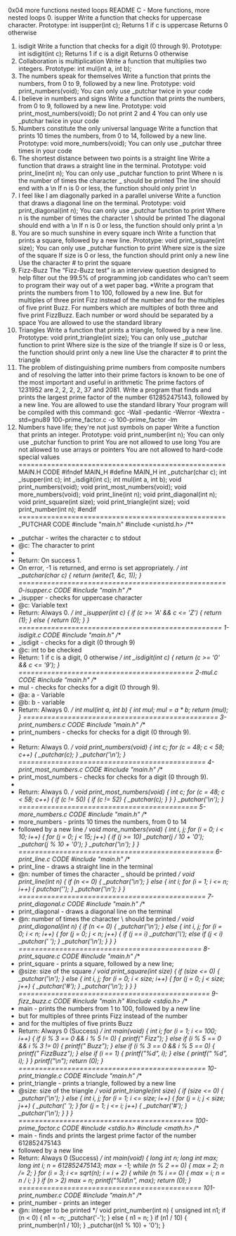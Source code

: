0x04 more functions nested loops
README
C - More functions, more nested loops
0. isupper
Write a function that checks for uppercase character.
Prototype: int isupper(int c);
Returns 1 if c is uppercase
Returns 0 otherwise
1. isdigit
Write a function that checks for a digit (0 through 9).
Prototype: int isdigit(int c);
Returns 1 if c is a digit
Returns 0 otherwise
2. Collaboration is multiplication
Write a function that multiplies two integers.
Prototype: int mul(int a, int b);
3. The numbers speak for themselves
Write a function that prints the numbers, from 0 to 9, followed by a new line.
Prototype: void print_numbers(void);
You can only use _putchar twice in your code
4. I believe in numbers and signs
Write a function that prints the numbers, from 0 to 9, followed by a new line.
Prototype: void print_most_numbers(void);
Do not print 2 and 4
You can only use _putchar twice in your code
5. Numbers constitute the only universal language
Write a function that prints 10 times the numbers, from 0 to 14, followed by a new line.
Prototype: void more_numbers(void);
You can only use _putchar three times in your code
6. The shortest distance between two points is a straight line
Write a function that draws a straight line in the terminal.
Prototype: void print_line(int n);
You can only use _putchar function to print
Where n is the number of times the character _ should be printed
The line should end with a \n
If n is 0 or less, the function should only print \n
7. I feel like I am diagonally parked in a parallel universe
Write a function that draws a diagonal line on the terminal.
Prototype: void print_diagonal(int n);
You can only use _putchar function to print
Where n is the number of times the character \ should be printed
The diagonal should end with a \n
If n is 0 or less, the function should only print a \n
8. You are so much sunshine in every square inch
Write a function that prints a square, followed by a new line.
Prototype: void print_square(int size);
You can only use _putchar function to print
Where size is the size of the square
If size is 0 or less, the function should print only a new line
Use the character # to print the square
9. Fizz-Buzz
The “Fizz-Buzz test” is an interview question designed to help filter out the 99.5% of programming job candidates who can’t seem to program their way out of a wet paper bag.
*Write a program that prints the numbers from 1 to 100, followed by a new line. But for multiples of three print Fizz instead of the number and for the multiples of five print Buzz. For numbers which are multiples of both three and five print FizzBuzz.
Each number or word should be separated by a space
You are allowed to use the standard library
10. Triangles
Write a function that prints a triangle, followed by a new line.
Prototype: void print_triangle(int size);
You can only use _putchar function to print
Where size is the size of the triangle
If size is 0 or less, the function should print only a new line
Use the character # to print the triangle
11. The problem of distinguishing prime numbers from composite numbers and of resolving the latter into their prime factors is known to be one of the most important and useful in arithmetic
The prime factors of 1231952 are 2, 2, 2, 2, 37 and 2081.
Write a program that finds and prints the largest prime factor of the number 612852475143, followed by a new line.
You are allowed to use the standard library
Your program will be compiled with this command: gcc -Wall -pedantic -Werror -Wextra -std=gnu89 100-prime_factor.c -o 100-prime_factor -lm
12. Numbers have life; they're not just symbols on paper
Write a function that prints an integer.
Prototype: void print_number(int n);
You can only use _putchar function to print
You are not allowed to use long
You are not allowed to use arrays or pointers
You are not allowed to hard-code special values
===================================================
MAIN.H CODE
#ifndef MAIN_H
#define MAIN_H
int _putchar(char c);
int _isupper(int c);
int _isdigit(int c);
int mul(int a, int b);
void print_numbers(void);
void print_most_numbers(void);
void more_numbers(void);
void print_line(int n);
void print_diagonal(int n);
void print_square(int size);
void print_triangle(int size);
void print_number(int n);
#endif
===================================================
_PUTCHAR CODE
#include "main.h"
#include <unistd.h>
/**
 * _putchar - writes the character c to stdout
 * @c: The character to print
 *
 * Return: On success 1.
 * On error, -1 is returned, and errno is set appropriately.
 */
int _putchar(char c)
{
 return (write(1, &c, 1));
}
===================================================
0-isupper.c CODE
#include "main.h"
/**
* _isupper - checks for uppercase character
* @c: Variable text
* Return: Always 0.
*/
int _isupper(int c)
{
 if (c >= 'A' && c <= 'Z')
 {
 return (1);
 }
 else
{
 return (0);
}
}
==================================================
1-isdigit.c CODE
#include "main.h"
/**
 * _isdigit - checks for a digit (0 through 9)
 * @c: int to be checked
 * Return: 1 if c is a digit, 0 otherwise
 */
int _isdigit(int c)
{
 return (c >= '0' && c <= '9');
}
===========================================
2-mul.c CODE
#include "main.h"
/**
 * mul - checks for checks for a digit (0 through 9).
 * @a: a - Variable
 * @b: b - variable
 * Return: Always 0.
 */
int mul(int a, int b)
{
 int mul;
 mul = a * b;
 return (mul);
}
================================================
3-print_numbers.c CODE
#include "main.h"
/**
 * print_numbers - checks for checks for a digit (0 through 9).
 *
 * Return: Always 0.
 */
void print_numbers(void)
{
 int c;
 for (c = 48; c < 58; c++)
 {
 _putchar(c);
 }
 _putchar('\n');
}
==============================================
4-print_most_numbers.c CODE
#include "main.h"
/**
 * print_most_numbers - checks for checks for a digit (0 through 9).
 *
 * Return: Always 0.
 */
void print_most_numbers(void)
{
 int c;
 for (c = 48; c < 58; c++)
 {
 if (c != 50)
 {
 if (c != 52)
 {
 _putchar(c);
 }
 }
 }
 _putchar('\n');
}
============================================
5-more_numbers.c CODE
#include "main.h"
/**
 * more_numbers - prints 10 times the numbers, from 0 to 14
 * followed by a new line
 */
void more_numbers(void)
{
 int i, j;
 for (i = 0; i < 10; i++)
 {
 for (j = 0; j < 15; j++)
 {
 if (j >= 10)
 _putchar(j / 10 + '0');
 _putchar(j % 10 + '0');
 }
 _putchar('\n');
 }
}
================================================
6-print_line.c CODE
#include "main.h"
/**
 * print_line - draws a straight line in the terminal
 * @n: number of times the character _ should be printed
 */
void print_line(int n)
{
 if (n <= 0)
 {
 _putchar('\n');
 } else
 {
 int i;
 for (i = 1; i <= n; i++)
 {
 putchar('');
 }
 _putchar('\n');
 }
}
==============================================
7-print_diagonal.c CODE
#include "main.h"
/**
 * print_diagonal - draws a diagonal line on the terminal
 * @n: number of times the character \ should be printed
 */
void print_diagonal(int n)
{
 if (n <= 0)
 {
 _putchar('\n');
 } else
 {
 int i, j;
 for (i = 0; i < n; i++)
 {
 for (j = 0; j < n; j++)
 {
 if (j == i)
 _putchar('\\');
 else if (j < i)
 _putchar(' ');
 }
 _putchar('\n');
 }
 }
}
=============================================
8-print_square.c CODE
#include "main.h"
/**
 * print_square - prints a square, followed by a new line;
 * @size: size of the square
 */
void print_square(int size)
{
 if (size <= 0)
 {
 _putchar('\n');
 } else
 {
 int i, j;
 for (i = 0; i < size; i++)
 {
 for (j = 0; j < size; j++)
 {
 _putchar('#');
 }
 _putchar('\n');
 }
 }
}
===============================================
9-fizz_buzz.c CODE
#include "main.h"
#include <stdio.h>
/**
 * main - prints the numbers from 1 to 100, followed by a new line
 * but for multiples of three prints Fizz instead of the number
 * and for the multiples of five prints Buzz
 * Return: Always 0 (Success)
 */
int main(void)
{
 int i;
 for (i = 1; i <= 100; i++)
 {
 if (i % 3 == 0 && i % 5 != 0)
 {
 printf(" Fizz");
 } else if (i % 5 == 0 && i % 3 != 0)
 {
 printf(" Buzz");
 } else if (i % 3 == 0 && i % 5 == 0)
 {
 printf(" FizzBuzz");
 } else if (i == 1)
 {
 printf("%d", i);
 } else
 {
 printf(" %d", i);
 }
 }
 printf("\n");
 return (0);
}
==============================================
10-print_triangle.c CODE
#include "main.h"
/**
 * print_triangle - prints a triangle, followed by a new line
 * @size: size of the triangle
 */
void print_triangle(int size)
{
 if (size <= 0)
 {
 _putchar('\n');
 } else
 {
 int i, j;
 for (i = 1; i <= size; i++)
 {
 for (j = i; j < size; j++)
 {
 _putchar(' ');
 }
 for (j = 1; j <= i; j++)
 {
 _putchar('#');
 }
 _putchar('\n');
 }
 }
}
===========================================
100-prime_factor.c CODE
#include <stdio.h>
#include <math.h>
/**
 * main - finds and prints the largest prime factor of the number 612852475143
 * followed by a new line
 * Return: Always 0 (Success)
 */
int main(void)
{
 long int n;
 long int max;
 long int i;
 n = 612852475143;
 max = -1;
 while (n % 2 == 0)
 {
 max = 2;
 n /= 2;
 }
 for (i = 3; i <= sqrt(n); i = i + 2)
 {
 while (n % i == 0)
 {
 max = i;
 n = n / i;
 }
 }
 if (n > 2)
 max = n;
 printf("%ld\n", max);
 return (0);
}
=============================================
101-print_number.c CODE
#include "main.h"
/**
 * print_number - prints an integer
 * @n: integer to be printed
 */
void print_number(int n)
{
 unsigned int n1;
 if (n < 0)
 {
 n1 = -n;
 _putchar('-');
 } else
 {
 n1 = n;
 }
 if (n1 / 10)
 {
 print_number(n1 / 10);
 }
 _putchar((n1 % 10) + '0');
}

